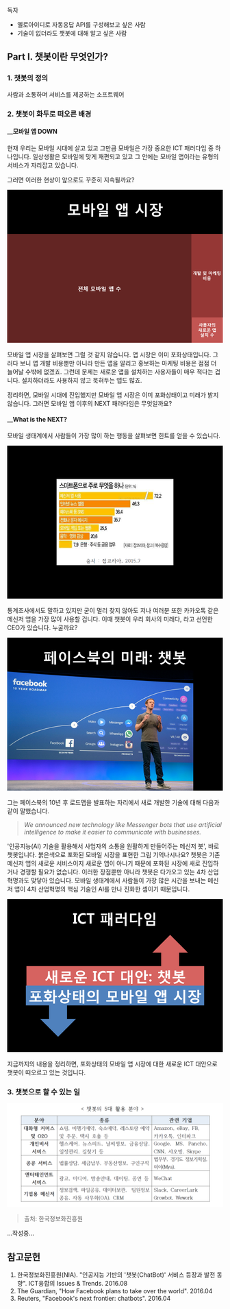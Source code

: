 독자  
- 옐로아이디로 자동응답 API를 구성해보고 싶은 사람  
- 기술이 없더라도 챗봇에 대해 알고 싶은 사람  

## Part I. 챗봇이란 무엇인가? ##

### 1. 챗봇의 정의 ###

사람과 소통하며 서비스를 제공하는 소프트웨어

### 2. 챗봇이 화두로 떠오른 배경 ###
#### __모바일 앱 DOWN ####
현재 우리는 모바일 시대에 살고 있고 그만큼 모바일은 가장 중요한 ICT 패러다임 중 하나입니다. 일상생활은 모바일에 맞게 재편되고 있고 그 안에는 모바일 앱이라는 유형의 서비스가 자리잡고 있습니다. 

그러면 이러한 현상이 앞으로도 꾸준히 지속될까요?

![슬라이드5_모바일앱](https://github.com/datalater/hufsclass_chat/blob/master/images/%EC%8A%AC%EB%9D%BC%EC%9D%B4%EB%93%9C5.PNG?raw=true)

모바일 앱 시장을 살펴보면 그럴 것 같지 않습니다. 앱 시장은 이미 포화상태입니다. 그러다 보니 앱 개발 비용뿐만 아니라 만든 앱을 알리고 홍보하는 마케팅 비용은 점점 더 늘어날 수밖에 없겠죠. 그런데 문제는 새로운 앱을 설치하는 사용자들이 매우 적다는 겁니다. 설치하더라도 사용하지 않고 묵혀두는 앱도 많죠. 

정리하면, 모바일 시대에 진입했지만 모바일 앱 시장은 이미 포화상태이고 미래가 밝지 않습니다. 그러면 모바일 앱 이후의 NEXT 패러다임은 무엇일까요?

#### __What is the NEXT? ####

모바일 생태계에서 사람들이 가장 많이 하는 행동을 살펴보면 힌트를 얻을 수 있습니다.

![스마트폰으로주로무엇을하나](https://github.com/datalater/hufsclass_chat/blob/master/images/%EC%8A%AC%EB%9D%BC%EC%9D%B4%EB%93%9C7.PNG?raw=true)

통계조사에서도 말하고 있지만 굳이 멀리 찾지 않아도 저나 여러분 또한 카카오톡 같은 메신저 앱을 가장 많이 사용할 겁니다. 이때 챗봇이 우리 회사의 미래다, 라고 선언한 CEO가 있습니다. 누굴까요?

![페이스북의미래_챗봇](https://github.com/datalater/hufsclass_chat/blob/master/images/%EC%8A%AC%EB%9D%BC%EC%9D%B4%EB%93%9C8.PNG?raw=true)

그는 페이스북의 10년 후 로드맵을 발표하는 자리에서 새로 개발한 기술에 대해 다음과 같이 말했습니다. 

> *We announced new technology like Messenger bots that use artificial intelligence to make it easier to communicate with businesses.*

'인공지능(AI) 기술을 활용해서 사업자의 소통을 원활하게 만들어주는 메신저 봇', 바로 챗봇입니다. 붉은색으로 포화된 모바일 시장을 표현한 그림 기억나시나요? 챗봇은 기존 메신저 앱의 새로운 서비스이지 새로운 앱이 아니기 때문에 포화된 시장에 새로 진입하거나 경쟁할 필요가 없습니다. 이러한 장점뿐만 아니라 챗봇은 다가오고 있는 4차 산업혁명과도 맞닿아 있습니다. 모바일 생태계에서 사람들이 가장 많은 시간을 보내는 메신저 앱이 4차 산업혁명의 핵심 기술인 AI를 만나 진화한 셈이기 때문입니다. 

![ICT패러다임챗봇UP](https://github.com/datalater/hufsclass_chat/blob/master/images/%EC%8A%AC%EB%9D%BC%EC%9D%B4%EB%93%9C10.PNG?raw=true)

지금까지의 내용을 정리하면, 포화상태의 모바일 앱 시장에 대한 새로운 ICT 대안으로 챗봇이 떠오르고 있는 것입니다. 

### 3. 챗봇으로 할 수 있는 일  ###

![챗봇활용분야](https://github.com/datalater/hufsclass_chat/blob/master/images/chatbot_%ED%99%9C%EC%9A%A9%EB%B6%84%EC%95%BC_NIA.png?raw=true)

> 출처: 한국정보화진흥원

...작성중...

## 참고문헌 ##
1. 한국정보화진흥원(NIA). "인공지능 기반의 '챗봇(ChatBot)' 서비스 등장과 발전 동향". ICT융합의 Issues & Trends. 2016.08
2. The Guardian, "How Facebook plans to take over the world". 2016.04
3. Reuters, "Facebook's next frontier: chatbots". 2016.04